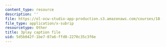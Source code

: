 ```yaml
---
content_type: resource
description: ''
file: https://ol-ocw-studio-app-production.s3.amazonaws.com/courses/18-01sc-single-variable-calculus-fall-2010/5d5b042f1be707a6ffd02270c35c3f6e_2_7htv5eviM.srt
file_type: application/x-subrip
resourcetype: Other
title: 3play caption file
uid: 5d5b042f-1be7-07a6-ffd0-2270c35c3f6e
---
```

